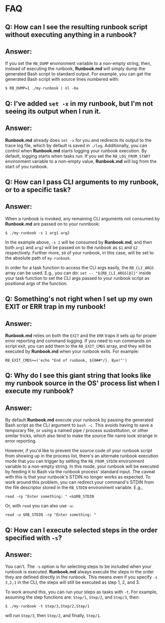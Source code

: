 # FAQ

## Q: How can I see the resulting runbook script without executing anything in a runbook?
## Answer:
If you set the `RB_DUMP` environment variable to a non-empty string, then,
instead of executing the runbook, **Runbook.md** will simply dump the generated
Bash script to standard output. For example, you can get the generated Bash
script with source lines numbered with:

    $ RB_DUMP=1 ./my-runbook | nl -ba

## Q: I've added `set -x` in my runbook, but I'm not seeing its output when I run it.
## Answer:
**Runbook.md** already does `set -x` for you and redirects its output to the
trace log file, which by default is saved in `./log`. Additionally, you can
control when **Runbook.md** starts logging your runbook execution. By default,
logging starts when tasks run. If you set the `RB_LOG_FROM_START` environment
variable to a non-empty value, **Runbook.md** will log from the start of you
runbook.

## Q: How can I pass CLI arguments to my runbook, or to a specific task?
## Answer:
When a runbook is invoked, any remaining CLI arguments not consumed by
**Runbook.md** are passed on to your runnbook:

    $ ./my-runbook -s 1 arg1 arg2

In the example above, `-s 1` will be consumed by **Runbook.md**, and then both
`arg1` and `arg2` will be passed on to the runbook as `$1` and `$2`
respectively.  Further more, `$0` of your runbook, in this case, will be set to
the absolute path of `my-runbook`.

In order for a task function to access the CLI args easily, the `RB_CLI_ARGS`
array can be used. E.g., you can do: `set -- "${RB_CLI_ARGS[@]}"` inside your
task function to set the CLI args passed to your runbook script as positional
args of the function.

## Q: Something's not right when I set up my own EXIT or ERR trap in my runbook!
## Answer:
**Runbook.md** relies on both the `EXIT` and the `ERR` traps it sets up for
proper error reporting and command logging. If you need to run commands on
script exit, you can add them to the `RB_EXIT_CMDS` array, and they will be
executed by **Runbook.md** when your runbook exits. For example:

    RB_EXIT_CMDS+=('echo "End of runbook, ${0##*/}. Bye!"')

## Q: Why do I see this giant string that looks like my runbook source in the OS' process list when I execute my runbook?
## Answer:
By default **Runbook.md** execute your runbook by passing the generated Bash
script as the CLI argument to `bash -c`. This avoids having to save a temporary
file, or using a named pipe / process susbstitution, or other similar tricks,
which also tend to make the source file name look strange in error reporting.

However, if you'd like to prevent the source code of your runbook script from
showing up in the process list, there's an alternate runbook execution mode
that you can trigger by setting the `RB_FROM_STDIN` environment variable to a
non-empty string. In this mode, your runbook will be executed by feeding it to
Bash via the runbook process' standard input.  The caveat with this is that
your runbook's STDIN no longer works as expected. To work around this problem,
you can redirect your command's STDIN from the file descriptor stored in the
`RB_STDIN` environment variable. E.g.,

    read -rp "Enter something: " <&$RB_STDIN

Or, with `read` you can also use `-u`:

    read -u $RB_STDIN -rp "Enter something: "


## Q: How can I execute selected steps in the order specified with `-s`?
## Answer:
You can't. The `-s` option is for selecting steps to be included when your
runbook is executed.  **Runbook.md** always execute the steps in the order they
are defined directly in the runbook.  This means even if you specify `-s 3,2,1`
in the CLI, the steps will still be executed as step 1, 2, and 3.

To work around this, you can run your steps as tasks with `-t`. For example,
assuming the step functions are: `Step/1`, `Step/2`, and `Step/3`, then:

    $ ./my-runbook -t Step/3,Step/2,Step/1

will run `Step/3`, then `Step/2`, and finally, `Step/1`.
